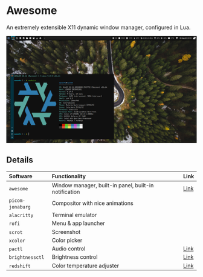 # Awesome

An extremely extensible X11 dynamic window manager, configured in Lua.

![Awesome](../../docs/screenshot-awesome.png)

## Details
| Software | Functionality | Link |
| :--- | :--- | :--- |
| `awesome` | Window manager, built-in panel, built-in notification | [Link](https://github.com/awesomewm/awesome) |
| `picom-jonaburg` | Compositor with nice animations | |
| `alacritty` | Terminal emulator | |
| `rofi` | Menu & app launcher | |
| `scrot` | Screenshot | |
| `xcolor` | Color picker | |
| `pactl` | Audio control | [Link]() | 
| `brightnessctl` | Brightness control | [Link]() | 
| `redshift` | Color temperature adjuster | [Link]() | 
